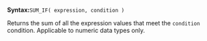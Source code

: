 **Syntax:**`SUM_IF( expression, condition )`

Returns the sum of all the expression values that meet the `condition` condition. Applicable to numeric data types only.